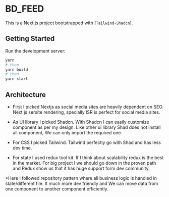 # BD_FEED

This is a [Next.js](https://nextjs.org/) project bootstrapped with [`Tailwind-Shadcn`].


## Getting Started

Run the development server:

```bash
yarn
# then
yarn build
# then
yarn start
```

## Architecture

* First I picked Nextjs as social media sites are heavily dependent on SEO. Next js sersite rendering, specially ISR is perfect for social media sites. 

* As UI library I picked Shadcn. With Shadcn I can easily customize component as per my design. Like other ui library Shad does not install all component, We can only import the required one. 

* For CSS I picked Tailwind. Tailwind perfectly go with Shad and has less dev time.

* For state I used redux tool kit. If I think about scalability redux is the best in the market. For big project I we should go down in the proven path and Redux show us that it has huge support form dev community.

*Here I followed repository pattern where all business logic is handled in state/different file. It much more dev friendly and We can move data from one component to another component efficiently.


